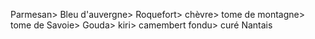 Parmesan> Bleu d'auvergne> Roquefort> chèvre> tome de montagne> tome de Savoie> Gouda> kiri> camembert fondu> curé Nantais